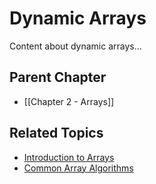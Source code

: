 # Dynamic Arrays

Content about dynamic arrays...

## Parent Chapter
- [[Chapter 2 - Arrays]]

## Related Topics
- [Introduction to Arrays](Introduction%20to%20Arrays.md)
- [Common Array Algorithms](Common%20Array%20Algorithms.md)
